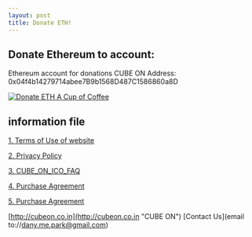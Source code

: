 ```yaml
---
layout: post
title: Donate ETH!
---
```


Donate Ethereum to account:
---
Ethereum account for donations CUBE ON Address: 0x04f4b14279714abee7B9b1568D487C1586860a8D

<a href="https://etherdonation.com/d?to=0x04f4b14279714abee7B9b1568D487C1586860a8D&amount=0.002" target="_blank" 
title="Donate ETH A Cup of Coffee"><img src="https://etherdonation.com/i/btn/donate-btn.png" alt="Donate ETH A Cup of Coffee"/></a>

information file
---
[1. Terms of Use of website](https://wooriapt.github.io/wooriapt.github.io/Terms_of_Use_of_Website/)

[2. Privacy Policy](https://wooriapt.github.io/wooriapt.github.io/Privacy_Policy/)

[3. CUBE_ON_ICO_FAQ](https://wooriapt.github.io/wooriapt.github.io/CUBE_ON_ICO_FAQ/)

[4. Purchase Agreement](https://wooriapt.github.io/wooriapt.github.io/Purchase_Agreement/)

[5. Purchase Agreement](https://wooriapt.github.io/wooriapt.github.io/Purchase_Agreement_1/)


[http://cubeon.co.in](http://cubeon.co.in "CUBE ON")
[Contact Us](email to://dany.me.park@gmail.com)




